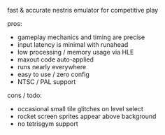 fast & accurate nestris emulator for competitive play

pros:

* gameplay mechanics and timing are precise
* input latency is minimal with runahead 
* low processing / memory usage via HLE
* maxout code auto-applied
* runs nearly everywhere
* easy to use / zero config
* NTSC / PAL support

cons / todo:

* occasional small tile glitches on level select
* rocket screen sprites appear above background
* no tetrisgym support 
